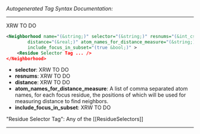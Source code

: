 <!-- THIS IS AN AUTOGENERATED FILE: Don't edit it directly, instead change the schema definition in the code itself. -->

_Autogenerated Tag Syntax Documentation:_

---
XRW TO DO

```xml
<Neighborhood name="(&string;)" selector="(&string;)" resnums="(&int_cslist;)"
        distance="(&real;)" atom_names_for_distance_measure="(&string;)"
        include_focus_in_subset="(true &bool;)" >
    <Residue Selector Tag ... />
</Neighborhood>
```

-   **selector**: XRW TO DO
-   **resnums**: XRW TO DO
-   **distance**: XRW TO DO
-   **atom_names_for_distance_measure**: A list of comma separated atom names, for each focus residue, the positions of which will be used for measuring distance to find neighbors.
-   **include_focus_in_subset**: XRW TO DO


"Residue Selector Tag": Any of the [[ResidueSelectors]]

---
